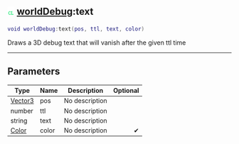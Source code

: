 ## ![client](.gitbook/assets/client.png) [worldDebug](./readme/worldDebug/README.md):text

```lua
void worldDebug:text(pos, ttl, text, color)
```

Draws a 3D debug text that will vanish after the given ttl time

------
## Parameters

| Type   | Name | Description | Optional |
| ------ | ---- | ----------- | -------: |
| [Vector3](./readme/Vector3/README.md) | pos | No description |  |
| number | ttl | No description |  |
| string | text | No description |  |
| [Color](./readme/Color/README.md) | color | No description | ✔ |

